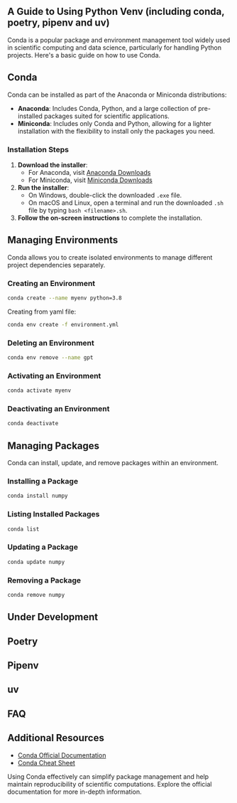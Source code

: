 ## A Guide to Using Python Venv (including conda, poetry, pipenv and uv)

Conda is a popular package and environment management tool widely used in scientific computing and data science, particularly for handling Python projects. Here's a basic guide on how to use Conda.

## Conda

Conda can be installed as part of the Anaconda or Miniconda distributions:

- **Anaconda**: Includes Conda, Python, and a large collection of pre-installed packages suited for scientific applications.
- **Miniconda**: Includes only Conda and Python, allowing for a lighter installation with the flexibility to install only the packages you need.

### Installation Steps

1. **Download the installer**:
   - For Anaconda, visit [Anaconda Downloads](https://www.anaconda.com/products/distribution)
   - For Miniconda, visit [Miniconda Downloads](https://docs.conda.io/en/latest/miniconda.html)
2. **Run the installer**:
   - On Windows, double-click the downloaded `.exe` file.
   - On macOS and Linux, open a terminal and run the downloaded `.sh` file by typing `bash <filename>.sh`.
3. **Follow the on-screen instructions** to complete the installation.

## Managing Environments

Conda allows you to create isolated environments to manage different project dependencies separately.

### Creating an Environment
```bash
conda create --name myenv python=3.8
```
Creating from yaml file:
```bash
conda env create -f environment.yml
```

### Deleting an Environment

```bash
conda env remove --name gpt
```

### Activating an Environment

```bash
conda activate myenv
```

### Deactivating an Environment

```bash
conda deactivate
```

## Managing Packages

Conda can install, update, and remove packages within an environment.

### Installing a Package

```bash
conda install numpy
```

### Listing Installed Packages

```bash
conda list
```

### Updating a Package

```bash
conda update numpy
```

### Removing a Package

```bash
conda remove numpy
```

## Under Development
## Poetry
## Pipenv
## uv
## FAQ

## Additional Resources

- [Conda Official Documentation](https://docs.conda.io/projects/conda/en/latest/)
- [Conda Cheat Sheet](https://docs.conda.io/projects/conda/en/latest/user-guide/cheatsheet.html)

Using Conda effectively can simplify package management and help maintain reproducibility of scientific computations. Explore the official documentation for more in-depth information.
